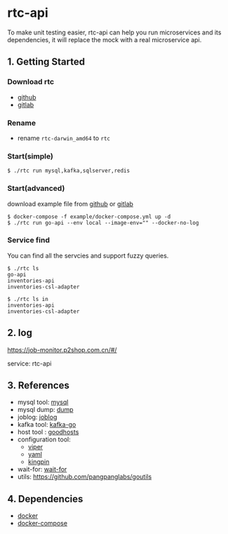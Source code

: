 # rtc-api

To make unit testing easier, rtc-api can help you run microservices and its dependencies, it will replace the mock with a real microservice api.

## 1. Getting Started

### Download rtc

- [github](https://github.com/relax-space/rtc-api/releases)
- [gitlab](https://gitlab.p2shop.cn:8443/qa/rtc-api/-/tags)

### Rename

- rename `rtc-darwin_amd64` to `rtc`

### Start(simple)
```
$ ./rtc run mysql,kafka,sqlserver,redis
```

### Start(advanced)

download example file from [github](https://github.com/relax-space/rtc-api/releases) or [gitlab](https://gitlab.p2shop.cn:8443/qa/rtc-api/-/tags)

```
$ docker-compose -f example/docker-compose.yml up -d
$ ./rtc run go-api --env local --image-env="" --docker-no-log
```

### Service find
You can find all the servcies and support fuzzy queries.
```
$ ./rtc ls
go-api
inventories-api
inventories-csl-adapter
```
```
$ ./rtc ls in
inventories-api
inventories-csl-adapter
```

## 2. log
https://job-monitor.p2shop.com.cn/#/

service: rtc-api

## 3. References

- mysql tool: [mysql](https://github.com/go-sql-driver/mysql)
- mysql dump: [dump](https://github.com/relax-space/go-mysqldump)
- joblog: [joblog](https://github.com/ElandGroup/joblog)
- kafka tool: [kafka-go](https://github.com/segmentio/kafka-go)
- host tool : [goodhosts](https://github.com/lextoumbourou/goodhosts)
- configuration tool: 
  - [viper](https://github.com/spf13/viper) 
  - [yaml](https://github.com/ghodss/yaml)
  - [kingpin](https://github.com/alecthomas/kingpin)
- wait-for: [wait-for](https://github.com/fmiguelez/wait-for.git)
- utils: https://github.com/pangpanglabs/goutils

## 4. Dependencies

- [docker](https://docker_practice.gitee.io/us_en/install/)
- [docker-compose](https://docker_practice.gitee.io/us_en/compose/install.html)